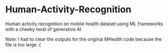 # Human-Activity-Recognition
Human activity recognition on mobile health dataset using ML frameworks with a cheeky twist of generative AI.

Note: I had to clear the outputs for the original MHealth code because the file is too large :(
